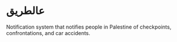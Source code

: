 # عالطريق
Notification system that notifies people in Palestine of checkpoints, confrontations, and car accidents.

